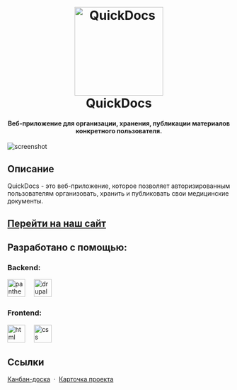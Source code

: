 
<h1 align="center">
  <br>
  <a href="https://dev-hello-project.pantheonsite.io"><img src="https://dev-hello-project.pantheonsite.io/sites/default/files/3d4c5770c88b5b3ab7287096ea90fac7%20%282%29-Photoroom.png" alt="QuickDocs" width="200"></a>
  <br>
  QuickDocs
  <br>
</h1>

<h4 align="center">Веб-приложение для организации, хранения, публикации  материалов  конкретного пользователя.</h4>

![screenshot](https://i.postimg.cc/qqYWKS8q/image-translated-3.jpg)

## Описание
QuickDocs - это веб-приложение, которое позволяет авторизированным пользователям организовать, хранить и публиковать свои медицинские документы.

## <a href="https://dev-hello-project.pantheonsite.io/">Перейти на наш сайт</a>


## Разработано с помощью:
<div align="left">
  <h3>Backend:</h3>
  <a href="https://pantheon.io/"><img src="https://yt3.googleusercontent.com/ytc/AIdro_nu74cbgqNwT3q8UXQJ1IoB3rERDcJAu6jSb0eNxQ=s900-c-k-c0x00ffffff-no-rj" height="40" alt="pantheon logo"  /></a>
  <img width="12" />
  <a href="https://www.drupal.org/about/10"><img src="https://cdn.worldvectorlogo.com/logos/drupal-3.svg" height="40" alt="drupal logo"  /></a>
  <img width="12" />
  <a href="https://winscp.net/eng/index.php><img src="https://upload.wikimedia.org/wikipedia/commons/d/de/WinSCP_Logo.png" height="40" alt="winscp logo"  /></a>
  <img width="12" />
  </br>
  <h3>Frontend:</h3>
  <a href="https://www.w3.org/html/"><img src="https://fuzeservers.ru/wp-content/uploads/1/2/f/12fe80952f7ce58a3adc27c592b3a3c9.png" height="40" alt="html logo"  /></a>
  <img width="12" />
  <a href="https://www.w3.org/Style/CSS/Overview.en.html"><img src="https://gas-kvas.com/uploads/posts/2023-02/1675463201_gas-kvas-com-p-fonovii-risunok-v-css3-16.jpg" height="40" alt="css logo"  /></a>
  <img width="12" />
</div>

## Ссылки

[Канбан-доска](https://yougile.com/team/47cdad97f983/DIGITAL-PORTFOLIO/Задачи) &nbsp;&middot;&nbsp;
[Карточка проекта](https://project.ai-info.ru/sites/default/files/kartochka_proekta.pdf)
